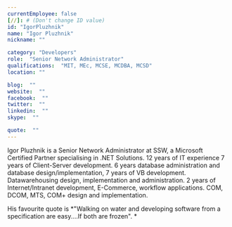 ```yaml
---
currentEmployee: false
[//]: # (Don't change ID value)
id: "IgorPluzhnik"
name: "Igor Pluzhnik"
nickname: ""

category: "Developers"
role:  "Senior Network Administrator"
qualifications:  "MIT, MEc, MCSE, MCDBA, MCSD"
location: ""

blog:  ""
website:  ""
facebook:  ""
twitter:  ""
linkedin:  ""
skype:  ""

quote:  ""
---
```


Igor Pluzhnik is a Senior Network Administrator at SSW, a Microsoft Certified Partner specialising in .NET Solutions. 12 years of IT experience 7 years of Client-Server development. 6 years database administration and database design/implementation, 7 years of VB development. Datawarehousing design, implementation and administration. 2 years of Internet/Intranet development, E-Commerce, workflow applications. COM, DCOM, MTS, COM+ design and implementation.

His favourite quote is *"Walking on water and developing software from a specification are easy....If both are frozen". *
